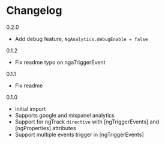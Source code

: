 # Changelog

0.2.0

* Add debug feature, `NgAnalytics.debugEnable = false`

0.1.2

* Fix readme typo on ngaTriggerEvent

0.1.1

* Fix readme

0.1.0

* Initial import
* Supports google and mixpanel analytics
* Support for ngTrack `directive` with [ngTriggerEvents] and [ngProperties] attributes
* Support multiple events trigger in [ngTriggerEvents]